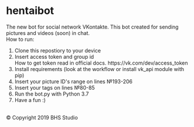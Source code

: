 # hentaibot
The new bot for social network VKontakte. This bot created for sending pictures and videos (soon) in chat. 
<br> 
How to run:
<ol>
<li>Clone this repostiory to your device</li> 
<li>Insert access token and group id <br>
 How to get token read in official docs. https://vk.com/dev/access_token </li> 
<li>Install requirements (look at the workflow or install vk_api module with pip) </li>  
<li>Insert your picture ID's range on lines №193-206 </li> 
<li>Insert your tags on lines №80-85 </li> 
<li>Run the bot.py with Python 3.7 </li> 
<li>Have a fun :) </li>  
</ol><br> 
&copy; Copyright 2019 BHS Studio
